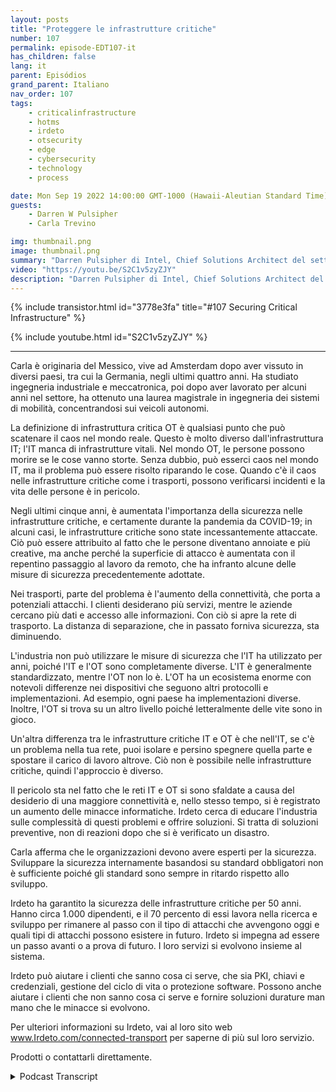 ```yaml
---
layout: posts
title: "Proteggere le infrastrutture critiche"
number: 107
permalink: episode-EDT107-it
has_children: false
lang: it
parent: Episódios
grand_parent: Italiano
nav_order: 107
tags:
    - criticalinfrastructure
    - hotms
    - irdeto
    - otsecurity
    - edge
    - cybersecurity
    - technology
    - process

date: Mon Sep 19 2022 14:00:00 GMT-1000 (Hawaii-Aleutian Standard Time)
guests:
    - Darren W Pulsipher
    - Carla Trevino

img: thumbnail.png
image: thumbnail.png
summary: "Darren Pulsipher di Intel, Chief Solutions Architect del settore pubblico, insieme a Carla Trevino, Solutions Architect di Irdeto, parlano dell'importanza della sicurezza nell'infrastruttura critica."
video: "https://youtu.be/S2C1v5zyZJY"
description: "Darren Pulsipher di Intel, Chief Solutions Architect del settore pubblico, insieme a Carla Trevino, Solutions Architect di Irdeto, parlano dell'importanza della sicurezza nell'infrastruttura critica."
---
```


<div>
{% include transistor.html id="3778e3fa" title="#107 Securing Critical Infrastructure" %}

{% include youtube.html id="S2C1v5zyZJY" %}
</div>

---

Carla è originaria del Messico, vive ad Amsterdam dopo aver vissuto in diversi paesi, tra cui la Germania, negli ultimi quattro anni. Ha studiato ingegneria industriale e meccatronica, poi dopo aver lavorato per alcuni anni nel settore, ha ottenuto una laurea magistrale in ingegneria dei sistemi di mobilità, concentrandosi sui veicoli autonomi.

La definizione di infrastruttura critica OT è qualsiasi punto che può scatenare il caos nel mondo reale. Questo è molto diverso dall'infrastruttura IT; l'IT manca di infrastrutture vitali. Nel mondo OT, le persone possono morire se le cose vanno storte. Senza dubbio, può esserci caos nel mondo IT, ma il problema può essere risolto riparando le cose. Quando c'è il caos nelle infrastrutture critiche come i trasporti, possono verificarsi incidenti e la vita delle persone è in pericolo.

Negli ultimi cinque anni, è aumentata l'importanza della sicurezza nelle infrastrutture critiche, e certamente durante la pandemia da COVID-19; in alcuni casi, le infrastrutture critiche sono state incessantemente attaccate. Ciò può essere attribuito al fatto che le persone diventano annoiate e più creative, ma anche perché la superficie di attacco è aumentata con il repentino passaggio al lavoro da remoto, che ha infranto alcune delle misure di sicurezza precedentemente adottate.

Nei trasporti, parte del problema è l'aumento della connettività, che porta a potenziali attacchi. I clienti desiderano più servizi, mentre le aziende cercano più dati e accesso alle informazioni. Con ciò si apre la rete di trasporto. La distanza di separazione, che in passato forniva sicurezza, sta diminuendo.

L'industria non può utilizzare le misure di sicurezza che l'IT ha utilizzato per anni, poiché l'IT e l'OT sono completamente diverse. L'IT è generalmente standardizzato, mentre l'OT non lo è. L'OT ha un ecosistema enorme con notevoli differenze nei dispositivi che seguono altri protocolli e implementazioni. Ad esempio, ogni paese ha implementazioni diverse. Inoltre, l'OT si trova su un altro livello poiché letteralmente delle vite sono in gioco.

Un'altra differenza tra le infrastrutture critiche IT e OT è che nell'IT, se c'è un problema nella tua rete, puoi isolare e persino spegnere quella parte e spostare il carico di lavoro altrove. Ciò non è possibile nelle infrastrutture critiche, quindi l'approccio è diverso.

Il pericolo sta nel fatto che le reti IT e OT si sono sfaldate a causa del desiderio di una maggiore connettività e, nello stesso tempo, si è registrato un aumento delle minacce informatiche. Irdeto cerca di educare l'industria sulle complessità di questi problemi e offrire soluzioni. Si tratta di soluzioni preventive, non di reazioni dopo che si è verificato un disastro.

Carla afferma che le organizzazioni devono avere esperti per la sicurezza. Sviluppare la sicurezza internamente basandosi su standard obbligatori non è sufficiente poiché gli standard sono sempre in ritardo rispetto allo sviluppo.

Irdeto ha garantito la sicurezza delle infrastrutture critiche per 50 anni. Hanno circa 1.000 dipendenti, e il 70 percento di essi lavora nella ricerca e sviluppo per rimanere al passo con il tipo di attacchi che avvengono oggi e quali tipi di attacchi possono esistere in futuro. Irdeto si impegna ad essere un passo avanti o a prova di futuro. I loro servizi si evolvono insieme al sistema.

Irdeto può aiutare i clienti che sanno cosa ci serve, che sia PKI, chiavi e credenziali, gestione del ciclo di vita o protezione software. Possono anche aiutare i clienti che non sanno cosa ci serve e fornire soluzioni durature man mano che le minacce si evolvono.

Per ulteriori informazioni su Irdeto, vai al loro sito web www.Irdeto.com/connected-transport per saperne di più sul loro servizio.

Prodotti o contattarli direttamente.



<details>
<summary> Podcast Transcript </summary>

<p></p>

</details>
